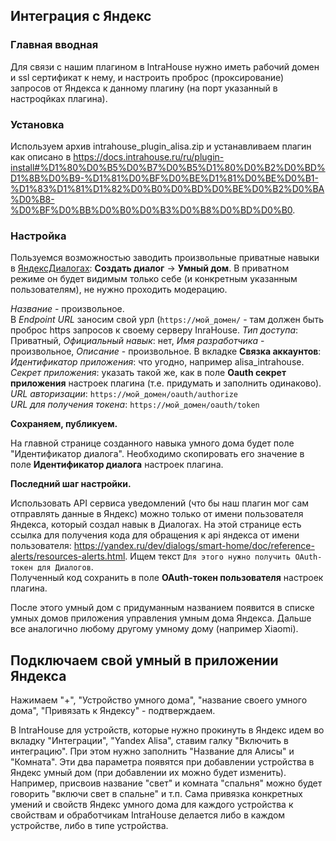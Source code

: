 ## Интеграция с Яндекс

### Главная вводная
Для связи с нашим плагином в IntraHouse нужно иметь рабочий домен и ssl сертификат к нему, и настроить проброс (проксирование) запросов от Яндекса к данному плагину (на порт указанный в настроqйках плагина).

### Установка

Используем архив intrahouse_plugin_alisa.zip и устанавливаем плагин как описано в https://docs.intrahouse.ru/ru/plugin-install#%D1%80%D0%B5%D0%B7%D0%B5%D1%80%D0%B2%D0%BD%D1%8B%D0%B9-%D1%81%D0%BF%D0%BE%D1%81%D0%BE%D0%B1-%D1%83%D1%81%D1%82%D0%B0%D0%BD%D0%BE%D0%B2%D0%BA%D0%B8-%D0%BF%D0%BB%D0%B0%D0%B3%D0%B8%D0%BD%D0%B0.

### Настройка

Пользуемся возможностью заводить произвольные приватные навыки в [ЯндексДиалогах](https://dialogs.yandex.ru/developer): **Создать диалог** -> **Умный дом**.
В приватном режиме он будет видимым только себе (и конкретным указанным пользователям), не нужно проходить модерацию.

*Название* - произвольное.  
В *Endpoint URL* заносим свой урл (``https://мой_домен/`` - там должен быть проброс https запросов к своему серверу InraHouse.
*Тип доступа*: Приватный, *Официальный навык*: нет, *Имя разработчика* - произвольное, *Описание* - произвольное.
В вкладке **Связка аккаунтов**:
*Идентификатор приложения*: что угодно, например alisa_intrahouse.  
*Секрет приложения*: указать такой же, как в поле **Oauth cекрет приложения** настроек плагина (т.е. придумать и заполнить одинаково).  
*URL авторизации*: ``https://мой_домен/oauth/authorize``  
*URL для получения токена*: ``https://мой_домен/oauth/token``

**Сохраняем, публикуем.**

На главной странице созданного навыка умного дома будет поле "Идентификатор диалога". Необходимо скопировать его значение в поле **Идентификатор диалога** настроек плагина.

**Последний шаг настройки.**

Использовать API сервиса уведомлений (что бы наш плагин мог сам отправлять данные  в Яндекс) можно только от имени пользователя Яндекса, который создал навык в Диалогах. На этой странице есть ссылка для получения кода для обращения к api яндекса от имени пользователя: https://yandex.ru/dev/dialogs/smart-home/doc/reference-alerts/resources-alerts.html.
Ищем текст `Для этого нужно получить OAuth-токен для Диалогов`.  
Полученный код сохранить в поле **OAuth-токен пользователя** настроек плагина.

После этого умный дом с придуманным названием появится в списке умных домов приложения управления умным дома Яндекса. Дальше все аналогично любому другому умному дому (например Xiaomi).

## Подключаем свой умный в приложении Яндекса

Нажимаем "+", "Устройство умного дома", "название своего умного дома", "Привязать к Яндексу" - подтверждаем.

В IntraHouse для устройств, которые нужно прокинуть в Яндекс идем во вкладку "Интеграции", "Yandex Alisa", ставим галку "Включить в интеграцию".
При этом нужно заполнить "Название для Алисы" и "Комната". Эти два параметра появятся при добавлении устройства в Яндекс умный дом (при добавлении их можно будет изменить).
Например, присвоив название "свет" и комната "спальня" можно будет говорить "включи свет в спальне" и т.п.
Сама привязка конкретных умений и свойств Яндекс умного дома для каждого устройства к свойствам и обработчикам IntraHouse делается либо в каждом устройстве, либо в типе устройства.
